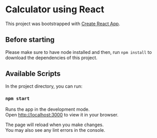 # Calculator using React

This project was bootstrapped with [Create React App](https://github.com/facebook/create-react-app).

## Before starting

Please make sure to have node installed and then, run ```npm install``` to download the dependencies of this project.

## Available Scripts

In the project directory, you can run:

### `npm start`

Runs the app in the development mode.\
Open [http://localhost:3000](http://localhost:3000) to view it in your browser.

The page will reload when you make changes.\
You may also see any lint errors in the console.

